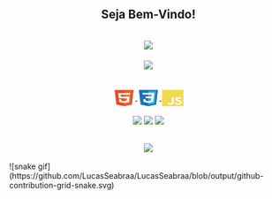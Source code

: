 
<div align="center">
<h2> Seja Bem-Vindo!</h2>
</div>
</br>
<div align="center">
  <div align="center">
  <a href="https://github.com/LucasSeabraa">
    <img height="180em" src="https://github-readme-stats.vercel.app/api?username=LucasSeabraa&show_icons=true&theme=dark&include_all_commits=true&count_private=true"/>
    </div>
</br>
<div align="center">
    <img height="140em" src="https://github-readme-stats.vercel.app/api/top-langs/?username=formandodev&layout=compact&langs_count=7&theme=dark"/>
</div>
</div>
</br>
 <div align="center">
<div style="display: inline_block"><br>
  <img align="center" alt="Formando -HTML" height="30" width="40" src="https://raw.githubusercontent.com/devicons/devicon/master/icons/html5/html5-original.svg">
  <img align="center" alt="Formando-CSS" height="30" width="40" src="https://raw.githubusercontent.com/devicons/devicon/master/icons/css3/css3-original.svg">
  <img align="center" alt="Formando-Js" height="30" width="40" src="https://raw.githubusercontent.com/devicons/devicon/master/icons/javascript/javascript-plain.svg">
</div>
 </div>
 </br>
 <div align="center">
  <a href="https://www.instagram.com/seabra.lucass/" target="_blank"><img src="https://img.shields.io/badge/-Instagram-%23E4405F?style=for-the-badge&logo=instagram&logoColor=white" target="_blank"></a> 
  <a href = "mailto:seabraa.lucas@gmail.com"><img src="https://img.shields.io/badge/-Gmail-%23333?style=for-the-badge&logo=gmail&logoColor=white" target="_blank"></a>
  <a href="https://www.linkedin.com/in/lucas-seabra-040248227/" target="_blank"><img src="https://img.shields.io/badge/-LinkedIn-%230077B5?style=for-the-badge&logo=linkedin&logoColor=white" target="_blank"></a> 
</div>
</br>
<p align="center">   <img alingn="center" src="https://profile-counter.glitch.me/LucasSeabraa/count.svg" /></p>
![snake gif](https://github.com/LucasSeabraa/LucasSeabraa/blob/output/github-contribution-grid-snake.svg)
